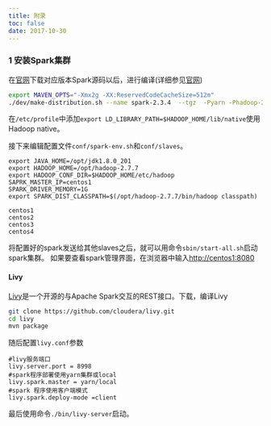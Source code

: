 ```yaml
---
title: 附录
toc: false
date: 2017-10-30
---     
```


### 1 安装Spark集群

在[官网](http://spark.apache.org/downloads.html)下载对应版本Spark源码以后，进行编译(详细参见[官网](http://spark.apache.org/docs/2.3.4/building-spark.html))

```bash
export MAVEN_OPTS="-Xmx2g -XX:ReservedCodeCacheSize=512m"
./dev/make-distribution.sh --name spark-2.3.4  --tgz  -Pyarn -Phadoop-2.7,hadoop-provided -Dhadoop.version=2.7.7 -Phive -Phive-thriftserver -Pyarn -Pflume -Pkafka-0-8 -Pparquet-provided,orc-provided
```

在`/etc/profile`中添加`export LD_LIBRARY_PATH=$HADOOP_HOME/lib/native`使用Hadoop native。

接下来编辑配置文件`conf/spark-env.sh`和`conf/slaves`。

```text tab="spark-env.sh"
export JAVA_HOME=/opt/jdk1.8.0_201
export HADOOP_HOME=/opt/hadoop-2.7.7
export HADOOP_CONF_DIR=$HADOOP_HOME/etc/hadoop
SAPRK_MASTER_IP=centos1
SPARK_DRIVER_MEMORY=1G
export SPARK_DIST_CLASSPATH=$(/opt/hadoop-2.7.7/bin/hadoop classpath)
```

```text tab="slaves"
centos1
centos2
centos3
centos4
```

将配置好的spark发送给其他slaves之后，就可以用命令`sbin/start-all.sh`启动spark集群。 如果要查看spark管理界面，在浏览器中输入[http://centos1:8080](http://centos1:8080)


#### Livy

[Livy](https://github.com/cloudera/livy)是一个开源的与Apache Spark交互的REST接口。下载，编译Livy

```bash
git clone https://github.com/cloudera/livy.git
cd livy
mvn package
```

随后配置`livy.conf`参数

```
#livy服务端口
livy.server.port = 8998
#spark程序部署使用yarn集群或local
livy.spark.master = yarn/local
#spark 程序使用客户端模式
livy.spark.deploy-mode =client
```

最后使用命令`./bin/livy-server`启动。


